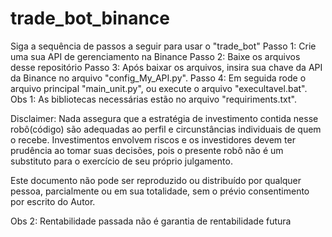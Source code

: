 # trade_bot_binance
Siga a sequência de passos a seguir para usar o "trade_bot" 
Passo 1: Crie uma sua API de gerenciamento na Binance
Passo 2: Baixe os arquivos desse repositório
Passo 3: Após baixar os arquivos, insira sua chave da API da Binance no arquivo "config_My_API.py". 
Passo 4: Em seguida rode o arquivo principal "main_unit.py", ou execute o arquivo "execultavel.bat".
Obs 1: As bibliotecas necessárias estão no arquivo "requiriments.txt".


Disclaimer:
Nada assegura que a estratégia de investimento contida nesse robô(código) são adequadas ao perfil e circunstâncias individuais de quem o recebe.
Investimentos envolvem riscos e os investidores devem ter prudência ao tomar suas decisões, pois o presente robô não é um substituto para o exercício de seu próprio julgamento.

Este documento não pode ser reproduzido ou distribuído por qualquer pessoa, parcialmente ou em sua totalidade, sem o prévio consentimento
por escrito do Autor. 

Obs 2: Rentabilidade passada não é garantia de rentabilidade futura
